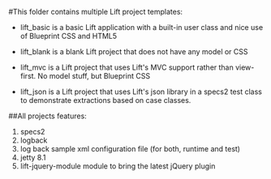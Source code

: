 #This folder contains multiple Lift project templates:

- lift_basic is a basic Lift application with a built-in user class
             and nice use of Blueprint CSS and HTML5


- lift_blank is a blank Lift project that does not have any model
             or CSS

- lift_mvc   is a Lift project that uses Lift's MVC support rather
             than view-first.  No model stuff, but Blueprint CSS

- lift_json  is a Lift project that uses Lift's json library in a specs2 test class
             to demonstrate extractions based on case classes.


##All projects features:

1. specs2
2. logback
3. log back sample xml configuration file (for both, runtime and test)
4. jetty 8.1
5. lift-jquery-module module to bring the latest jQuery plugin
